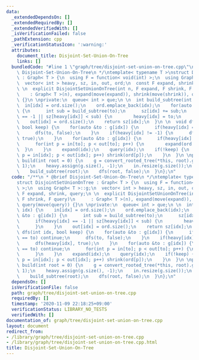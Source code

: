 ```yaml
---
data:
  _extendedDependsOn: []
  _extendedRequiredBy: []
  _extendedVerifiedWith: []
  _isVerificationFailed: false
  _pathExtension: cpp
  _verificationStatusIcon: ':warning:'
  attributes:
    document_title: Disjoint-Set-Union-On-Tree
    links: []
  bundledCode: "#line 1 \"graph/tree/disjoint-set-union-on-tree.cpp\"\n/**\n * @brief\
    \ Disjoint-Set-Union-On-Tree\n */\ntemplate< typename T >\nstruct DisjointSetUnionOnTree\
    \ : Graph< T > {\n  using F = function< void(int) >;\n  using Graph< T >::g;\n\
    \  vector< int > heavy, sz, in, out, ord;\n  const F expand, shrink, query;\n\
    \ \n  explicit DisjointSetUnionOnTree(int n, F expand, F shrink, F query)\n  \
    \    : Graph< T >(n), expand(move(expand)), shrink(move(shrink)), query(move(query))\
    \ {}\n \nprivate:\n  queue< int > que;\n \n  int build_subtree(int idx) {\n  \
    \  in[idx] = ord.size();\n    ord.emplace_back(idx);\n    for(auto &to : g[idx])\
    \ {\n      int sub = build_subtree(to);\n      sz[idx] += sub;\n      if(heavy[idx]\
    \ == -1 || sz[heavy[idx]] < sub) {\n        heavy[idx] = to;\n      }\n    }\n\
    \    out[idx] = ord.size();\n    return sz[idx];\n  }\n \n  void dfs(int idx,\
    \ bool keep) {\n    for(auto &to : g[idx]) {\n      if(heavy[idx] == to) continue;\n\
    \      dfs(to, false);\n    }\n    if(heavy[idx] != -1) {\n      dfs(heavy[idx],\
    \ true);\n    }\n    for(auto &to : g[idx]) {\n      if(heavy[idx] == to) continue;\n\
    \      for(int p = in[to]; p < out[to]; p++) {\n        expand(ord[p]);\n    \
    \  }\n    }\n    expand(idx);\n    query(idx);\n    if(!keep) {\n      for(int\
    \ p = in[idx]; p < out[idx]; p++) shrink(ord[p]);\n    }\n  }\n \npublic:\n  void\
    \ build(int root = 0) {\n    g = convert_rooted_tree(*this, root).g;\n    sz.assign(g.size(),\
    \ 1);\n    heavy.assign(g.size(), -1);\n    in.resize(g.size());\n    out.resize(g.size());\n\
    \    build_subtree(root);\n    dfs(root, false);\n  }\n};\n"
  code: "/**\n * @brief Disjoint-Set-Union-On-Tree\n */\ntemplate< typename T >\n\
    struct DisjointSetUnionOnTree : Graph< T > {\n  using F = function< void(int)\
    \ >;\n  using Graph< T >::g;\n  vector< int > heavy, sz, in, out, ord;\n  const\
    \ F expand, shrink, query;\n \n  explicit DisjointSetUnionOnTree(int n, F expand,\
    \ F shrink, F query)\n      : Graph< T >(n), expand(move(expand)), shrink(move(shrink)),\
    \ query(move(query)) {}\n \nprivate:\n  queue< int > que;\n \n  int build_subtree(int\
    \ idx) {\n    in[idx] = ord.size();\n    ord.emplace_back(idx);\n    for(auto\
    \ &to : g[idx]) {\n      int sub = build_subtree(to);\n      sz[idx] += sub;\n\
    \      if(heavy[idx] == -1 || sz[heavy[idx]] < sub) {\n        heavy[idx] = to;\n\
    \      }\n    }\n    out[idx] = ord.size();\n    return sz[idx];\n  }\n \n  void\
    \ dfs(int idx, bool keep) {\n    for(auto &to : g[idx]) {\n      if(heavy[idx]\
    \ == to) continue;\n      dfs(to, false);\n    }\n    if(heavy[idx] != -1) {\n\
    \      dfs(heavy[idx], true);\n    }\n    for(auto &to : g[idx]) {\n      if(heavy[idx]\
    \ == to) continue;\n      for(int p = in[to]; p < out[to]; p++) {\n        expand(ord[p]);\n\
    \      }\n    }\n    expand(idx);\n    query(idx);\n    if(!keep) {\n      for(int\
    \ p = in[idx]; p < out[idx]; p++) shrink(ord[p]);\n    }\n  }\n \npublic:\n  void\
    \ build(int root = 0) {\n    g = convert_rooted_tree(*this, root).g;\n    sz.assign(g.size(),\
    \ 1);\n    heavy.assign(g.size(), -1);\n    in.resize(g.size());\n    out.resize(g.size());\n\
    \    build_subtree(root);\n    dfs(root, false);\n  }\n};\n"
  dependsOn: []
  isVerificationFile: false
  path: graph/tree/disjoint-set-union-on-tree.cpp
  requiredBy: []
  timestamp: '2020-11-09 22:18:25+09:00'
  verificationStatus: LIBRARY_NO_TESTS
  verifiedWith: []
documentation_of: graph/tree/disjoint-set-union-on-tree.cpp
layout: document
redirect_from:
- /library/graph/tree/disjoint-set-union-on-tree.cpp
- /library/graph/tree/disjoint-set-union-on-tree.cpp.html
title: Disjoint-Set-Union-On-Tree
---
```

